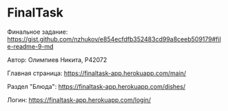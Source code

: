 # FinalTask
 
Финальное задание: https://gist.github.com/nzhukov/e854ecfdfb352483cd99a8ceeb509179#file-readme-9-md

Автор: Олимпиев Никита, P42072

Главная страница: https://finaltask-app.herokuapp.com/main/

Раздел "Блюда": https://finaltask-app.herokuapp.com/dishes/

Логин: https://finaltask-app.herokuapp.com/login/
